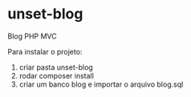 # unset-blog
Blog PHP MVC

Para instalar o projeto:

1) criar pasta unset-blog
2) rodar composer install
3) criar um banco blog e importar o arquivo blog.sql
